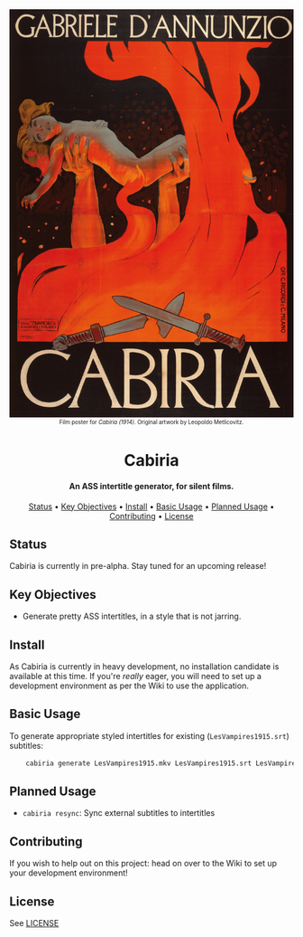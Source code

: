 <div align="center"><img src="cabiria-1914-poster.jpg" alt="Film poster for Cabiria (1914)"></div>
<div align="center"><small><sup>Film poster for <i>Cabiria (1914)</i>. Original artwork by Leopoldo Metlicovitz.</sup></small></div>
<h1 align="center">
  Cabiria
</h1>

<h4 align="center">An ASS intertitle generator, for silent films.</a></h4>
<p align="center">
  <a href="#status">Status</a> •
  <a href="#key-objectives">Key Objectives</a> •
  <a href="#install">Install</a> •
  <a href="#basic-usage">Basic Usage</a> •
  <a href="#planned-usage">Planned Usage</a> •
  <a href="#contributing">Contributing</a> •
  <a href="#license">License</a>
</p>

## Status

Cabiria is currently in pre-alpha. Stay tuned for an upcoming release!

## Key Objectives

* Generate pretty ASS intertitles, in a style that is not jarring.

## Install

As Cabiria is currently in heavy development, no installation candidate is available at this time. If you're *really* eager, you will need to set up a development environment as per the Wiki to use the application.

## Basic Usage


To generate appropriate styled intertitles for existing (`LesVampires1915.srt`) subtitles:

```bash
    cabiria generate LesVampires1915.mkv LesVampires1915.srt LesVampires1915.ass
```

## Planned Usage

* `cabiria resync`: Sync external subtitles to intertitles

## Contributing

If you wish to help out on this project: head on over to the Wiki to set up your development environment!

## License

See [LICENSE](LICENSE)
